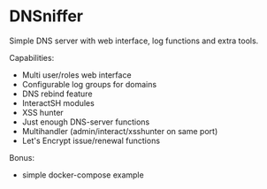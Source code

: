 # DNSniffer

Simple DNS server with web interface, log functions and extra tools.

Capabilities:

* Multi user/roles web interface
* Configurable log groups for domains
* DNS rebind feature
* InteractSH modules
* XSS hunter
* Just enough DNS-server functions
* Multihandler (admin/interact/xsshunter on same port)
* Let's Encrypt issue/renewal functions

Bonus:
* simple docker-compose example